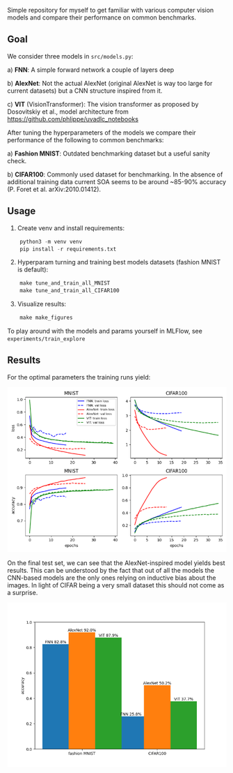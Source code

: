 Simple repository for myself to get familiar with various computer vision models and compare their performance on common benchmarks.  


## Goal

We consider three models in `src/models.py`:

a) **FNN**: A simple forward network a couple of layers deep

b) **AlexNet**: Not the actual AlexNet (original AlexNet is way too large for current datasets) but a CNN structure inspired from it.

c) **VIT** (VisionTransformer): The vision transformer as proposed by Dosovitskiy et al., model architecture from https://github.com/phlippe/uvadlc_notebooks

After tuning the hyperparameters of the models we compare their performance of the following to common benchmarks:

a) **Fashion MNIST**: Outdated benchmarking dataset but a useful sanity check.

b) **CIFAR100**: Commonly used dataset for benchmarking. In the absence of additional training data current SOA seems to be around ~85-90% accuracy (P. Foret et al. arXiv:2010.01412).

## Usage

1) Create venv and install requirements:

```python
    python3 -m venv venv
    pip install -r requirements.txt 
```

2) Hyperparam turning and training best models datasets (fashion MNIST is default):
```python
    make tune_and_train_all_MNIST
    make tune_and_train_all_CIFAR100
```
3) Visualize results:
```python
    make make_figures
```

To play around with the models and params yourself in MLFlow, see `experiments/train_explore`



## Results

For the optimal parameters the training runs yield:

![Alt text]( results/figures/train_comparison.png)

On the final test set, we can see that the AlexNet-inspired model yields best results. This can be understood by the fact that out of all the models the CNN-based models are the only ones relying on inductive bias about the images. In light of CIFAR being a very small dataset this should not come as a surprise. 

![Alt text]( results/figures/test_comparison.png)

